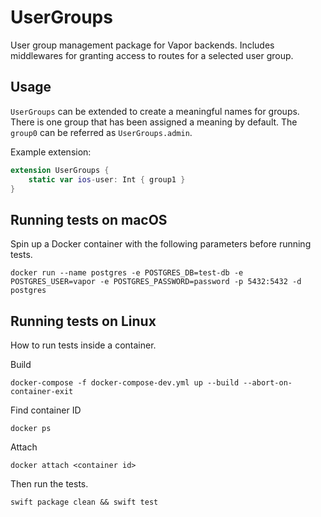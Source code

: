 # UserGroups

User group management package for Vapor backends. Includes middlewares for granting access to routes for a selected user group. 


## Usage 

`UserGroups` can be extended to create a meaningful names for groups. There is one group that has been assigned a meaning by default. The `group0` can be referred as `UserGroups.admin`. 

Example extension: 
```swift
extension UserGroups {
    static var ios-user: Int { group1 }
}
```

## Running tests on macOS

Spin up a Docker container with the following parameters before running tests.
```
docker run --name postgres -e POSTGRES_DB=test-db -e POSTGRES_USER=vapor -e POSTGRES_PASSWORD=password -p 5432:5432 -d postgres
```

## Running tests on Linux

How to run tests inside a container.

Build
```
docker-compose -f docker-compose-dev.yml up --build --abort-on-container-exit
```

Find container ID
```
docker ps
```

Attach
```
docker attach <container id>
```

Then run the tests.
```
swift package clean && swift test
```

